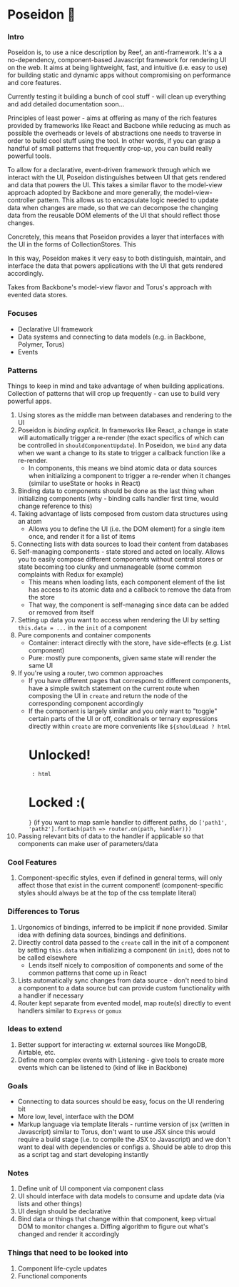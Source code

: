 # Poseidon  🔱
### Intro
Poseidon is, to use a nice description by Reef, an anti-framework. It's a a no-dependency, component-based Javascript framework for rendering UI on the web. It aims at being lightweight, fast, and intuitive (i.e. easy to use) for building static and dynamic apps without compromising on performance and core features.

Currently testing it building a bunch of cool stuff - will clean up everything and add detailed documentation soon...

Principles of least power - aims at offering as many of the rich features provided by frameworks like React and Bacbone while reducing as much as possible the overheads or levels of abstractions one needs to traverse in order to build cool stuff using the tool. In other words, if you can grasp a handful of small patterns that frequently crop-up, you can build really powerful tools. 

To allow for a declarative, event-driven framework through which we interact with the UI, Poseidon distinguishes between UI that gets rendered and data that powers the UI. This takes a similar flavor to the model-view approach adopted by Backbone and more generally, the model-view-controller pattern. This allows us to encapsulate logic needed to update data when changes are made, so that we can decompose the changing data from the reusable DOM elements of the UI that should reflect those changes. 

Concretely, this means that Poseidon provides a layer that interfaces with the UI in the forms of CollectionStores. This 

In this way, Poseidon makes it very easy to both distinguish, maintain, and interface the data that powers applications with the UI that gets rendered accordingly. 

Takes from Backbone's model-view flavor and Torus's approach with evented data stores.

### Focuses
- Declarative UI framework
- Data systems and connecting to data models (e.g. in Backbone, Polymer, Torus)
- Events

### Patterns
Things to keep in mind and take advantage of when building applications. Collection of patterns that will crop up frequently - can use to build very powerful apps.
1. Using stores as the middle man between databases and rendering to the UI
2. Poseidon is *binding explicit*. In frameworks like React, a change in state will automatically trigger a re-render (the exact specifics of which can be controlled in `shouldComponentUpdate`). In Poseidon, we `bind` any data when we want a change to its state to trigger a callback function like a re-render.
    - In components, this means we bind atomic data or data sources when initializing a component to trigger a re-render when it changes (similar to useState or hooks in React)
3. Binding data to components should be done as the last thing when initializing components
    (why - binding calls handler first time, would change reference to this)
4. Taking advantage of lists composed from custom data structures using an atom
    - Allows you to define the UI (i.e. the DOM element) for a single item once, and render it for a list of items
5. Connecting lists with data sources to load their content from databases
6. Self-managing components - state stored and acted on locally. Allows you to easily compose different components without 
central stores or state becoming too clunky and unmanageable (some common complaints with Redux for example)
    - This means when loading lists, each component element of the list has access to its atomic data and a callback to remove the data from the store
    - That way, the component is self-managing since data can be added or removed from itself
7. Setting up data you want to access when rendering the UI by setting `this.data = ...` in the `init` of a component
8. Pure components and container components 
    - Container: interact directly with the store, have side-effects (e.g. List component)
    - Pure: mostly pure components, given same state will render the same UI
9. If you're using a router, two common approaches
    - If you have different pages that correspond to different components, have a simple switch statement on the current route
    when composing the UI in `create` and return the node of the corresponding component accordingly
    - If the component is largely similar and you only want to "toggle" certain parts of the UI or off, conditionals or ternary expressions directly within `create` are more convenients like
    `${shouldLoad ? html`<h1>Unlocked!</h1>` : html`<h1>Locked :( </h1>`}`
    (if you want to map samle handler to different paths, do `['path1', 'path2'].forEach(path => router.on(path, handler)))`
10. Passing relevant bits of data to the handler if applicable so that components can make user of parameters/data 

### Cool Features
1. Component-specific styles, even if defined in general terms, will only affect those that exist in the current component! (component-specific styles should always be at the top of the css template literal)

### Differences to Torus
1. Urgonomics of bindings, inferred to be implicit if none provided. Similar idea with defining data sources, bindings and definitions.
2. Directly control data passed to the `create` call in the init of a component by setting `this.data` when initializing a component (in `init`), does not to be called elsewhere 
    - Lends itself nicely to composition of components and some of the common patterns that come up in React 
3. Lists automatically sync changes from data source - don't need to bind a component to a data source but can provide 
custom functionality with a handler if necessary
4. Router kept separate from evented model, map route(s) directly to event handlers similar to `Express` or `gomux`


### Ideas to extend
1. Better support for interacting w. external sources like MongoDB, Airtable, etc. 
2. Define more complex events with Listening - give tools to create more events which can be listened to (kind of like in Backbone)


### Goals
- Connecting to data sources should be easy, focus on the UI rendering bit
- More low, level, interface with the DOM
- Markup language via template literals - runtime version of jsx (written in Javascript) similar to Torus, don't want to use JSX since this would require a build stage (i.e. to compile the JSX to Javascript) and we don't want to deal with dependencies or configs
    a. Should be able to drop this as a script tag and start developing instantly 

### Notes
1. Define unit of UI component via component class
2. UI should interface with data models to consume and update data (via lists and other things)
3. UI design should be declarative
4. Bind data or things that change within that component, keep virtual DOM to monitor changes 
    a. Diffing algorithm to figure out what's changed and render it accordingly


### Things that need to be looked into
1. Component life-cycle updates
2. Functional components
